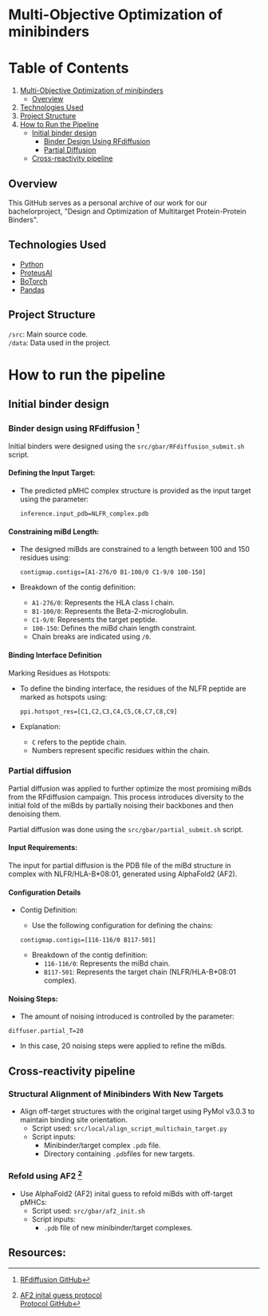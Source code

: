 # Multi-Objective Optimization of minibinders

# Table of Contents

1. [Multi-Objective Optimization of minibinders](#multi-objective-optimization-of-minibinders)
   - [Overview](#overview)
2. [Technologies Used](#technologies-used)
3. [Project Structure](#project-structure)
4. [How to Run the Pipeline](#how-to-run-the-pipeline)
   - [Initial binder design](#initial-binder-design)
     - [Binder Design Using RFdiffusion](#binder-design-using-rfdiffusion)
     - [Partial Diffusion](#partial-diffusion)
   - [Cross-reactivity pipeline](#cross-reactivity-pipeline)



## Overview

This GitHub serves as a personal archive of our work for our bachelorproject, "Design and Optimization of Multitarget Protein-Protein Binders".

## Technologies Used

- [Python](https://github.com/python)
- [ProteusAI](https://github.com/jonfunk21/ProteusAI/)
- [BoTorch](https://github.com/pytorch/botorch)
- [Pandas](https://github.com/pandas-dev/pandas)

## Project Structure

`/src`: Main source code.  
`/data`: Data used in the project.

# How to run the pipeline

## Initial binder design

### Binder design using RFdiffusion [^1]

Initial binders were designed using the `src/gbar/RFdiffusion_submit.sh` script.

#### Defining the Input Target:

- The predicted pMHC complex structure is provided as the input target using the parameter:
    ```
    inference.input_pdb=NLFR_complex.pdb
    ```

#### Constraining miBd Length:

- The designed miBds are constrained to a length between 100 and 150 residues using:
    ```
    contigmap.contigs=[A1-276/0 B1-100/0 C1-9/0 100-150]
    ```

- Breakdown of the contig definition:
    - `A1-276/0`: Represents the HLA class I chain.
    - `B1-100/0`: Represents the Beta-2-microglobulin.
    - `C1-9/0`: Represents the target peptide.
    - `100-150`: Defines the miBd chain length constraint.
    - Chain breaks are indicated using `/0`.

#### Binding Interface Definition

Marking Residues as Hotspots:

- To define the binding interface, the residues of the NLFR peptide are marked as hotspots using:
    ```
    ppi.hotspot_res=[C1,C2,C3,C4,C5,C6,C7,C8,C9]
    ```

- Explanation:
    - `C` refers to the peptide chain.
    - Numbers represent specific residues within the chain.




### Partial diffusion

Partial diffusion was applied to further optimize the most promising miBds from the RFdiffusion campaign. This process introduces diversity to the initial fold of the miBds by partially noising their backbones and then denoising them.

Partial diffusion was done using the `src/gbar/partial_submit.sh` script.

#### Input Requirements:
The input for partial diffusion is the PDB file of the miBd structure in complex with NLFR/HLA-B*08:01, generated using AlphaFold2 (AF2).

#### Configuration Details

- Contig Definition:
    - Use the following configuration for defining the chains:
    ```
    contigmap.contigs=[116-116/0 B117-501]
    ```

    - Breakdown of the contig definition:
        - `116-116/0`: Represents the miBd chain.
        - `B117-501`: Represents the target chain (NLFR/HLA-B*08:01 complex).

#### Noising Steps:

- The amount of noising introduced is controlled by the parameter:
```
diffuser.partial_T=20
```
- In this case, 20 noising steps were applied to refine the miBds.


## Cross-reactivity pipeline

### Structural Alignment of Minibinders With New Targets

- Align off-target structures with the original target using PyMol v3.0.3 to maintain binding site orientation.
    - Script used: `src/local/align_script_multichain_target.py`
    - Script inputs:
        - Minibinder/target complex `.pdb` file.
        - Directory containing `.pdb`files for new targets.

### Refold using AF2 [^2]

- Use AlphaFold2 (AF2) inital guess to refold miBds with off-target pMHCs:
    - Script used: `src/gbar/af2_init.sh`
    - Script inputs:
        - `.pdb` file of new minibinder/target complexes.




## Resources:
[^1]: [RFdiffusion GitHub](https://github.com/RosettaCommons/RFdiffusion)  
[^2]: [AF2 inital guess protocol](https://www.nature.com/articles/s41467-023-38328-5)  
      [Protocol GitHub](https://github.com/nrbennet/dl_binder_design)
